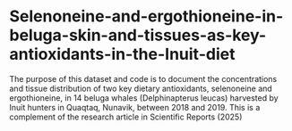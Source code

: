# Selenoneine-and-ergothioneine-in-beluga-skin-and-tissues-as-key-antioxidants-in-the-Inuit-diet
The purpose of this dataset and code is to document the concentrations and tissue distribution of two key dietary antioxidants, selenoneine and ergothioneine, in 14 beluga whales (Delphinapterus leucas) harvested by Inuit hunters in Quaqtaq, Nunavik, between 2018 and 2019. This is a complement of the research article in Scientific Reports (2025)
